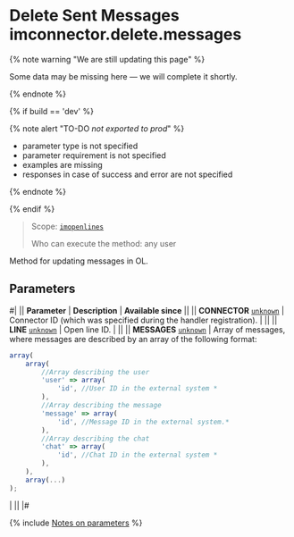 # Delete Sent Messages imconnector.delete.messages

{% note warning "We are still updating this page" %}

Some data may be missing here — we will complete it shortly.

{% endnote %}

{% if build == 'dev' %}

{% note alert "TO-DO _not exported to prod_" %}

- parameter type is not specified
- parameter requirement is not specified
- examples are missing
- responses in case of success and error are not specified

{% endnote %}

{% endif %}

> Scope: [`imopenlines`](../../scopes/permissions.md)
>
> Who can execute the method: any user

Method for updating messages in OL.

## Parameters

#|
|| **Parameter** | **Description** | **Available since** ||
|| **CONNECTOR**
[`unknown`](../../data-types.md) | Connector ID (which was specified during the handler registration). | ||
|| **LINE**
[`unknown`](../../data-types.md) | Open line ID. | ||
|| **MESSAGES**
[`unknown`](../../data-types.md) | Array of messages, where messages are described by an array of the following format: 

```js
array(
    array(
        //Array describing the user
        'user' => array(
            'id', //User ID in the external system *
        ),
        //Array describing the message
        'message' => array(
            'id', //Message ID in the external system.*
        ),
        //Array describing the chat
        'chat' => array(
            'id', //Chat ID in the external system *
        ),
    ),
    array(...)
);
```

| ||
|#

{% include [Notes on parameters](../../../_includes/required.md) %}